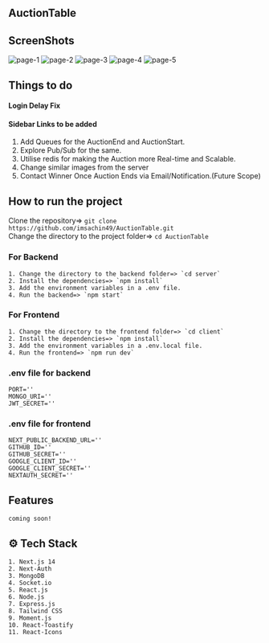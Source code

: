 ## AuctionTable  

## ScreenShots
![page-1](https://github.com/imsachin49/AuctionTable/assets/108334265/72fb2222-c320-4469-bace-558414f93180)
![page-2](https://github.com/imsachin49/AuctionTable/assets/108334265/d7f371dd-1257-4f79-8d6c-d0b241e1c0f6)
![page-3](https://github.com/imsachin49/AuctionTable/assets/108334265/cecca633-f451-4790-8d78-e783871eafd9)
![page-4](https://github.com/imsachin49/AuctionTable/assets/108334265/e56986e1-ee85-4935-abe7-02bc29f0f88d)
![page-5](https://github.com/imsachin49/AuctionTable/assets/108334265/6d47e072-b845-4b0e-b9fa-e34ee95bd322)


## Things to do
#### Login Delay Fix
#### Sidebar Links to be added

1. Add Queues for the AuctionEnd and AuctionStart.
2. Explore Pub/Sub for the same.
3. Utilise redis for making the Auction more Real-time and Scalable.
4. Change similar images from the server
5. Contact Winner Once Auction Ends via Email/Notification.(Future Scope)

## How to run the project
   Clone the repository=> `git clone https://github.com/imsachin49/AuctionTable.git`   
   Change the directory to the project folder=> `cd AuctionTable`

### For Backend
    1. Change the directory to the backend folder=> `cd server`
    2. Install the dependencies=> `npm install`
    3. Add the environment variables in a .env file.
    4. Run the backend=> `npm start`

### For Frontend
    1. Change the directory to the frontend folder=> `cd client`
    2. Install the dependencies=> `npm install`
    3. Add the environment variables in a .env.local file.
    4. Run the frontend=> `npm run dev`

### .env file for backend
```
PORT=''
MONGO_URI=''
JWT_SECRET=''
```

### .env file for frontend
```
NEXT_PUBLIC_BACKEND_URL=''
GITHUB_ID=''
GITHUB_SECRET=''
GOOGLE_CLIENT_ID=''
GOOGLE_CLIENT_SECRET=''
NEXTAUTH_SECRET=''
```

## Features
    coming soon!

## ⚙️ Tech Stack
    1. Next.js 14
    2. Next-Auth
    3. MongoDB
    4. Socket.io
    5. React.js
    6. Node.js
    7. Express.js
    8. Tailwind CSS
    9. Moment.js
    10. React-Toastify
    11. React-Icons
